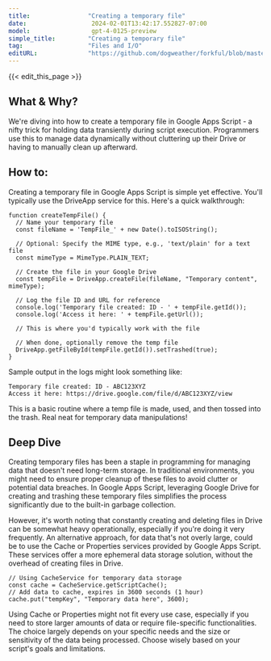 ```yaml
---
title:                "Creating a temporary file"
date:                  2024-02-01T13:42:17.552827-07:00
model:                 gpt-4-0125-preview
simple_title:         "Creating a temporary file"
tag:                  "Files and I/O"
editURL:              "https://github.com/dogweather/forkful/blob/master/content/en/google-apps-script/creating-a-temporary-file.md"
---
```


{{< edit_this_page >}}

## What & Why?

We're diving into how to create a temporary file in Google Apps Script - a nifty trick for holding data transiently during script execution. Programmers use this to manage data dynamically without cluttering up their Drive or having to manually clean up afterward.

## How to:

Creating a temporary file in Google Apps Script is simple yet effective. You'll typically use the DriveApp service for this. Here's a quick walkthrough:

```Google Apps Script
function createTempFile() {
  // Name your temporary file
  const fileName = 'TempFile_' + new Date().toISOString();

  // Optional: Specify the MIME type, e.g., 'text/plain' for a text file
  const mimeType = MimeType.PLAIN_TEXT;
  
  // Create the file in your Google Drive
  const tempFile = DriveApp.createFile(fileName, "Temporary content", mimeType);
  
  // Log the file ID and URL for reference
  console.log('Temporary file created: ID - ' + tempFile.getId());
  console.log('Access it here: ' + tempFile.getUrl());
  
  // This is where you'd typically work with the file
  
  // When done, optionally remove the temp file
  DriveApp.getFileById(tempFile.getId()).setTrashed(true);
}
```

Sample output in the logs might look something like:

```
Temporary file created: ID - ABC123XYZ
Access it here: https://drive.google.com/file/d/ABC123XYZ/view
```

This is a basic routine where a temp file is made, used, and then tossed into the trash. Real neat for temporary data manipulations!

## Deep Dive

Creating temporary files has been a staple in programming for managing data that doesn't need long-term storage. In traditional environments, you might need to ensure proper cleanup of these files to avoid clutter or potential data breaches. In Google Apps Script, leveraging Google Drive for creating and trashing these temporary files simplifies the process significantly due to the built-in garbage collection.

However, it's worth noting that constantly creating and deleting files in Drive can be somewhat heavy operationally, especially if you're doing it very frequently. An alternative approach, for data that's not overly large, could be to use the Cache or Properties services provided by Google Apps Script. These services offer a more ephemeral data storage solution, without the overhead of creating files in Drive.

```Google Apps Script
// Using CacheService for temporary data storage
const cache = CacheService.getScriptCache();
// Add data to cache, expires in 3600 seconds (1 hour)
cache.put("tempKey", "Temporary data here", 3600);
```

Using Cache or Properties might not fit every use case, especially if you need to store larger amounts of data or require file-specific functionalities. The choice largely depends on your specific needs and the size or sensitivity of the data being processed. Choose wisely based on your script's goals and limitations.
